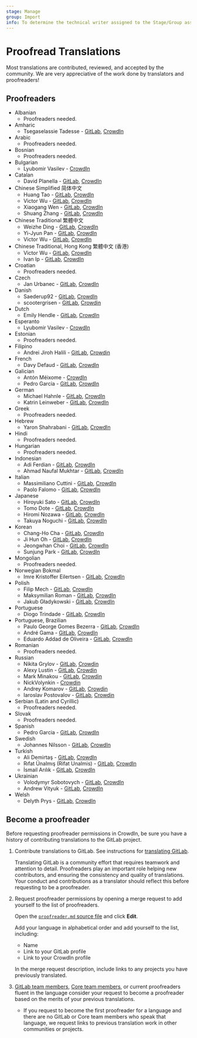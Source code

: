 ```yaml
---
stage: Manage
group: Import
info: To determine the technical writer assigned to the Stage/Group associated with this page, see https://about.gitlab.com/handbook/engineering/ux/technical-writing/#assignments
---
```


# Proofread Translations

Most translations are contributed, reviewed, and accepted by the community. We
are very appreciative of the work done by translators and proofreaders!

## Proofreaders

<!-- vale gitlab.Spelling = NO -->
- Albanian
  - Proofreaders needed.
- Amharic
  - Tsegaselassie Tadesse - [GitLab](https://gitlab.com/tsega), [CrowdIn](https://crowdin.com/profile/tsegaselassi/activity)
- Arabic
  - Proofreaders needed.
- Bosnian
  - Proofreaders needed.
- Bulgarian
  - Lyubomir Vasilev - [CrowdIn](https://crowdin.com/profile/lyubomirv)
- Catalan
  - David Planella - [GitLab](https://gitlab.com/dplanella), [CrowdIn](https://crowdin.com/profile/dplanella)
- Chinese Simplified 简体中文
  - Huang Tao - [GitLab](https://gitlab.com/htve), [CrowdIn](https://crowdin.com/profile/htve)
  - Victor Wu - [GitLab](https://gitlab.com/victorwuky), [CrowdIn](https://crowdin.com/profile/victorwu)
  - Xiaogang Wen - [GitLab](https://gitlab.com/xiaogang_gitlab), [CrowdIn](https://crowdin.com/profile/xiaogang_gitlab)
  - Shuang Zhang - [GitLab](https://gitlab.com/tonygodspeed92), [CrowdIn](https://crowdin.com/profile/tonygodspeed92)
- Chinese Traditional 繁體中文
  - Weizhe Ding - [GitLab](https://gitlab.com/d.weizhe), [CrowdIn](https://crowdin.com/profile/d.weizhe)
  - Yi-Jyun Pan - [GitLab](https://gitlab.com/pan93412), [CrowdIn](https://crowdin.com/profile/pan93412)
  - Victor Wu - [GitLab](https://gitlab.com/victorwuky), [CrowdIn](https://crowdin.com/profile/victorwu)
- Chinese Traditional, Hong Kong 繁體中文 (香港)
  - Victor Wu - [GitLab](https://gitlab.com/victorwuky), [CrowdIn](https://crowdin.com/profile/victorwu)
  - Ivan Ip - [GitLab](https://gitlab.com/lifehome), [CrowdIn](https://crowdin.com/profile/lifehome)
- Croatian
  - Proofreaders needed.
- Czech
  - Jan Urbanec - [GitLab](https://gitlab.com/TatranskyMedved), [CrowdIn](https://crowdin.com/profile/Tatranskymedved)
- Danish
  - Saederup92 - [GitLab](https://gitlab.com/Saederup92), [CrowdIn](https://crowdin.com/profile/Saederup92)
  - scootergrisen - [GitLab](https://gitlab.com/scootergrisen), [Crowdin](https://crowdin.com/profile/scootergrisen)
- Dutch
  - Emily Hendle - [GitLab](https://gitlab.com/pundachan), [CrowdIn](https://crowdin.com/profile/pandachan)
- Esperanto
  - Lyubomir Vasilev - [CrowdIn](https://crowdin.com/profile/lyubomirv)
- Estonian
  - Proofreaders needed.
- Filipino
  - Andrei Jiroh Halili - [GitLab](https://gitlab.com/AJHalili2006DevPH), [Crowdin](https://crowdin.com/profile/AndreiJirohHaliliDev2006)
- French
  - Davy Defaud - [GitLab](https://gitlab.com/DevDef), [CrowdIn](https://crowdin.com/profile/DevDef)
- Galician
  - Antón Méixome - [CrowdIn](https://crowdin.com/profile/meixome)
  - Pedro Garcia - [GitLab](https://gitlab.com/pedgarrod), [CrowdIn](https://crowdin.com/profile/breaking_pitt)
- German
  - Michael Hahnle - [GitLab](https://gitlab.com/mhah), [CrowdIn](https://crowdin.com/profile/mhah)
  - Katrin Leinweber - [GitLab](https://gitlab.com/katrinleinweber/), [CrowdIn](https://crowdin.com/profile/katrinleinweber)
- Greek
  - Proofreaders needed.
- Hebrew
  - Yaron Shahrabani - [GitLab](https://gitlab.com/yarons), [CrowdIn](https://crowdin.com/profile/YaronSh)
- Hindi
  - Proofreaders needed.
- Hungarian
  - Proofreaders needed.
- Indonesian
  - Adi Ferdian - [GitLab](https://gitlab.com/adiferd), [CrowdIn](https://crowdin.com/profile/adiferd)
  - Ahmad Naufal Mukhtar - [GitLab](https://gitlab.com/anaufalm), [CrowdIn](https://crowdin.com/profile/anaufalm)
- Italian
  - Massimiliano Cuttini - [GitLab](https://gitlab.com/maxcuttins), [CrowdIn](https://crowdin.com/profile/maxcuttins)
  - Paolo Falomo - [GitLab](https://gitlab.com/paolofalomo), [CrowdIn](https://crowdin.com/profile/paolo.falomo)
- Japanese
  - Hiroyuki Sato - [GitLab](https://gitlab.com/hiroponz), [CrowdIn](https://crowdin.com/profile/hiroponz)
  - Tomo Dote - [GitLab](https://gitlab.com/fu7mu4), [CrowdIn](https://crowdin.com/profile/fu7mu4)
  - Hiromi Nozawa - [GitLab](https://gitlab.com/hir0mi), [CrowdIn](https://crowdin.com/profile/hir0mi)
  - Takuya Noguchi - [GitLab](https://gitlab.com/tnir), [CrowdIn](https://crowdin.com/profile/tnir)
- Korean
  - Chang-Ho Cha - [GitLab](https://gitlab.com/changho-cha), [CrowdIn](https://crowdin.com/profile/zzazang)
  - Ji Hun Oh - [GitLab](https://gitlab.com/Baw-Appie), [CrowdIn](https://crowdin.com/profile/BawAppie)
  - Jeongwhan Choi - [GitLab](https://gitlab.com/jeongwhanchoi), [CrowdIn](https://crowdin.com/profile/jeongwhanchoi)
  - Sunjung Park - [GitLab](https://gitlab.com/sunjungp), [CrowdIn](https://crowdin.com/profile/sunjungp)
- Mongolian
  - Proofreaders needed.
- Norwegian Bokmal
  - Imre Kristoffer Eilertsen - [GitLab](https://gitlab.com/DandelionSprout), [CrowdIn](https://crowdin.com/profile/DandelionSprout)
- Polish
  - Filip Mech - [GitLab](https://gitlab.com/mehenz), [CrowdIn](https://crowdin.com/profile/mehenz)
  - Maksymilian Roman - [GitLab](https://gitlab.com/villaincandle), [CrowdIn](https://crowdin.com/profile/villaincandle)
  - Jakub Gładykowski - [GitLab](https://gitlab.com/gladykov), [CrowdIn](https://crowdin.com/profile/gladykov)
- Portuguese
  - Diogo Trindade - [GitLab](https://gitlab.com/luisdiogo2071317), [CrowdIn](https://crowdin.com/profile/ldiogotrindade)
- Portuguese, Brazilian
  - Paulo George Gomes Bezerra - [GitLab](https://gitlab.com/paulobezerra), [CrowdIn](https://crowdin.com/profile/paulogomes.rep)
  - André Gama - [GitLab](https://gitlab.com/andregamma), [CrowdIn](https://crowdin.com/profile/ToeOficial)
  - Eduardo Addad de Oliveira - [GitLab](https://gitlab.com/eduardoaddad), [CrowdIn](https://crowdin.com/profile/eduardoaddad)
- Romanian
  - Proofreaders needed.
- Russian
  - Nikita Grylov - [GitLab](https://gitlab.com/nixel2007), [Crowdin](https://crowdin.com/profile/nixel2007)
  - Alexy Lustin - [GitLab](https://gitlab.com/allustin), [Crowdin](https://crowdin.com/profile/lustin)
  - Mark Minakou - [GitLab](https://gitlab.com/sandzhaj), [Crowdin](https://crowdin.com/profile/sandzhaj)
  - NickVolynkin - [Crowdin](https://crowdin.com/profile/NickVolynkin)
  - Andrey Komarov - [GitLab](https://gitlab.com/elkamarado), [Crowdin](https://crowdin.com/profile/kamarado)
  - Iaroslav Postovalov - [GitLab](https://gitlab.com/CMDR_Tvis), [Crowdin](https://crowdin.com/profile/CMDR_Tvis)
- Serbian (Latin and Cyrillic)
  - Proofreaders needed.
- Slovak
  - Proofreaders needed.
- Spanish
  - Pedro Garcia - [GitLab](https://gitlab.com/pedgarrod), [CrowdIn](https://crowdin.com/profile/breaking_pitt)
- Swedish
  - Johannes Nilsson - [GitLab](https://gitlab.com/nlssn), [CrowdIn](https://crowdin.com/profile/nlssn)
- Turkish
  - Ali Demirtaş - [GitLab](https://gitlab.com/alidemirtas), [CrowdIn](https://crowdin.com/profile/alidemirtas)
  - Rıfat Ünalmış (Rifat Unalmis) - [GitLab](https://gitlab.com/runalmis), [CrowdIn](https://crowdin.com/profile/runalmis)
  - İsmail Arılık - [GitLab](https://gitlab.com/ismailarilik), [CrowdIn](https://crowdin.com/profile/ismailarilik)
- Ukrainian
  - Volodymyr Sobotovych - [GitLab](https://gitlab.com/wheleph), [CrowdIn](https://crowdin.com/profile/wheleph)
  - Andrew Vityuk - [GitLab](https://gitlab.com/3_1_3_u), [CrowdIn](https://crowdin.com/profile/andruwa13)
- Welsh
  - Delyth Prys - [GitLab](https://gitlab.com/Delyth), [CrowdIn](https://crowdin.com/profile/DelythPrys)
<!-- vale gitlab.Spelling = YES -->

## Become a proofreader

Before requesting proofreader permissions in CrowdIn, be sure you have a history of contributing
translations to the GitLab project.

1. Contribute translations to GitLab. See instructions for
   [translating GitLab](translation.md).

   Translating GitLab is a community effort that requires teamwork and attention to detail.
   Proofreaders play an important role helping new contributors, and ensuring the consistency and
   quality of translations. Your conduct and contributions as a translator should reflect this
   before requesting to be a proofreader.

1. Request proofreader permissions by opening a merge request to add yourself to the list of
   proofreaders.

   Open the [`proofreader.md` source file](https://gitlab.com/gitlab-org/gitlab/-/blob/master/doc/development/i18n/proofreader.md) and click **Edit**.

   Add your language in alphabetical order and add yourself to the list, including:

   - Name
   - Link to your GitLab profile
   - Link to your CrowdIn profile

   In the merge request description, include links to any projects you have previously translated.

1. [GitLab team members](https://about.gitlab.com/company/team/),
   [Core team members](https://about.gitlab.com/community/core-team/),
   or current proofreaders fluent in the language consider your request to become a proofreader
   based on the merits of your previous translations.

   - If you request to become the first proofreader for a language and there are no GitLab or Core
     team members who speak that language, we request links to previous translation work in other
     communities or projects.
